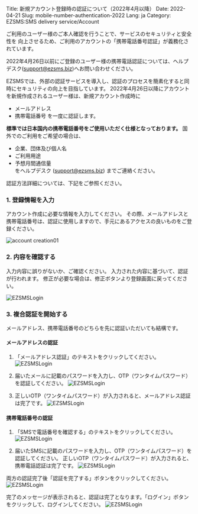 Title: 新規アカウント登録時の認証について（2022年4月以降）
Date: 2022-04-21
Slug: mobile-number-authentication-2022
Lang: ja
Category: EZSMS:SMS delivery service/Account

ご利用のユーザー様のご本人確認を行うことで、サービスのセキュリティと安全性を
向上させるため、ご利用のアカウントの「携帯電話番号認証」が義務化されています。

2022年4月26日以前にご登録のユーザー様の携帯電話認証については、ヘルプデスク(support@ezsms.biz)へお問い合わせください。

EZSMSでは、外部の認証サービスを導入し、認証のプロセスを簡素化すると同時にセキュリティの向上を目指しています。
2022年4月26日以降にアカウントを新規作成されるユーザー様は、新規アカウント作成時に
- メールアドレス
- 携帯電話番号
を一度に認証します。

**標準では日本国内の携帯電話番号をご使用いただく仕様となっております。**
国外でのご利用をご希望の場合は、
- 企業、団体及び個人名
- ご利用用途
- 予想月間通信量</br>
をヘルプデスク (support@ezsms.biz) までご連絡ください。

認証方法詳細については、下記をご参照ください。

### 1. 登録情報を入力
アカウント作成に必要な情報を入力してください。
その際、メールアドレスと携帯電話番号は、認証に使用しますので、手元にあるアクセスの良いものをご登録ください。

![account creation01]({filename}/images/new-mobile-number-authentication-ja-01.png)

### 2. 内容を確認する
入力内容に誤りがないか、ご確認ください。
入力された内容に基づいて、認証が行われます。
修正が必要な場合は、修正ボタンより登録画面に戻ってください。

![EZSMSLogin]({filename}/images/new-mobile-number-authentication-ja-02.png)

### 3. 複合認証を開始する
メールアドレス、携帯電話番号のどちらを先に認証いただいても結構です。

#### メールアドレスの認証
1. 「メールアドレス認証」のテキストをクリックしてください。
![EZSMSLogin]({filename}/images/new-mobile-number-authentication-ja-03.png)

2. 届いたメールに記載のパスワードを入力し、OTP（ワンタイムパスワード）を認証してください。
![EZSMSLogin]({filename}/images/new-mobile-number-authentication-ja-04.png)

3. 正しいOTP（ワンタイムパスワード）が入力されると、メールアドレス認証は完了です。
![EZSMSLogin]({filename}/images/new-mobile-number-authentication-ja-05.png)

#### 携帯電話番号の認証
1. 「SMSで電話番号を確認する」のテキストをクリックしてください。
![EZSMSLogin]({filename}/images/new-mobile-number-authentication-ja-06.png)

2. 届いたSMSに記載のパスワードを入力し、OTP（ワンタイムパスワード）を認証してください。
正しいOTP（ワンタイムパスワード）が入力されると、携帯電話認証は完了です。
![EZSMSLogin]({filename}/images/new-mobile-number-authentication-ja-08.png)

両方の認証完了後「認証を完了する」ボタンをクリックしてください。
![EZSMSLogin]({filename}/images/new-mobile-number-authentication-ja-09.png)

完了のメッセージが表示されると、認証は完了となります。「ログイン」ボタンをクリックして、ログインしてください。
![EZSMSLogin]({filename}/images/new-mobile-number-authentication-ja-10.png)





